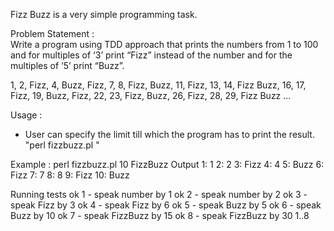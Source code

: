 Fizz Buzz is a very simple programming task.

Problem Statement :  
Write a program using TDD approach that prints the numbers from 1 to 100 and for multiples of ‘3’ print “Fizz” instead of the number and for the multiples of ‘5’ print “Buzz”. 

1, 2, Fizz, 4, Buzz, Fizz, 7, 8, Fizz, Buzz, 11, Fizz, 13, 14, Fizz Buzz, 16, 17, Fizz, 19, Buzz, Fizz, 22, 23, Fizz, Buzz, 26, Fizz, 28, 29, Fizz Buzz ...

Usage : 
- User can specify the limit till which the program has to print the result.
"perl fizzbuzz.pl <limit>"

Example : perl fizzbuzz.pl 10
FizzBuzz Output
1: 1
2: 2
3: Fizz
4: 4
5: Buzz
6: Fizz
7: 7
8: 8
9: Fizz
10: Buzz

Running tests
ok 1 - speak number by 1
ok 2 - speak number by 2
ok 3 - speak Fizz by 3
ok 4 - speak Fizz by 6
ok 5 - speak Buzz by 5
ok 6 - speak Buzz by 10
ok 7 - speak FizzBuzz by 15
ok 8 - speak FizzBuzz by 30
1..8


